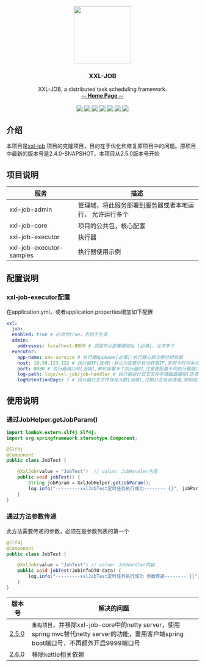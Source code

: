 <p align="center" >
    <img src="https://www.xuxueli.com/doc/static/xxl-job/images/xxl-logo.jpg" width="150">
    <h3 align="center">XXL-JOB</h3>
    <p align="center">
        XXL-JOB, a distributed task scheduling framework.
        <br>
        <a href="https://www.xuxueli.com/xxl-job/"><strong>-- Home Page --</strong></a>
        <br>
        <br>
        <a href="https://github.com/xuxueli/xxl-job/actions">
            <img src="https://github.com/xuxueli/xxl-job/workflows/Java%20CI/badge.svg" >
        </a>
        <a href="https://maven-badges.herokuapp.com/maven-central/com.xuxueli/xxl-job/">
            <img src="https://maven-badges.herokuapp.com/maven-central/com.xuxueli/xxl-job/badge.svg" >
        </a>
        <a href="https://github.com/xuxueli/xxl-job/releases">
         <img src="https://img.shields.io/github/release/xuxueli/xxl-job.svg" >
        </a>
        <a href="https://github.com/xuxueli/xxl-job/">
            <img src="https://img.shields.io/github/stars/xuxueli/xxl-job" >
        </a>
        <a href="https://hub.docker.com/r/xuxueli/xxl-job-admin/">
            <img src="https://img.shields.io/docker/pulls/xuxueli/xxl-job-admin" >
        </a>
        <a href="http://www.gnu.org/licenses/gpl-3.0.html">
         <img src="https://img.shields.io/badge/license-GPLv3-blue.svg" >
        </a>
        <a href="https://www.xuxueli.com/page/donate.html">
           <img src="https://img.shields.io/badge/%24-donate-ff69b4.svg?style=flat" >
        </a>
    </p>
</p>

## 介绍

本项目是[xxl-job](https://github.com/xuxueli/xxl-job) 项目的克隆项目，目的在于优化和修复原项目中的问题。原项目中最新的版本号是2.4.0-SNAPSHOT，本项目从2.5.0版本号开始

## 项目说明
|服务|描述|
|---|---|
|xxl-job-admin|管理端，将此服务部署到服务器或者本地运行， 允许运行多个|
|xxl-job-core|项目的公共包，核心配置|
|xxl-job-executor|执行器|
|xxl-job-executor-samples|执行器使用示例|

## 配置说明
### xxl-job-executor配置
在application.yml，或者application.properties增加如下配置
```yaml
xxl:
  job:  
  enabled: true # 必须为true，否则不生效        
  admin:
    addresses: localhost:8080 # 调度中心部署跟地址 [必填]，允许多个
  executor:
    app-name: sms-service # 执行器AppName[必填]:执行器心跳注册分组依据
    host: 10.30.123.132 # 执行器IP[选填]:默认为空表示自动获取IP,多网卡时可手动设置指定IP,该IP不会绑定Host仅作为通讯实用.地址信息用于'执行器注册'和'调度中心请求并触发任务'.
    port: 8080 # 执行器端口号[选填],单机部署多个执行器时,注意要配置不同执行器端口.
    log-path: logs/xxl-job/job-handler # 执行器运行日志文件存储磁盘路径[选填]:需要对该路径拥有读写权限,为空则使用默认路径. 默认：执行器运行日志文件存储磁盘路径[选填]:需要对该路径拥有读写权限,为空则使用默认路径.
    logRetentionDays: 7 # 执行器日志文件保存天数[选填],过期日志自动清理,限制值大于等于3时生效;否则,如-1,关闭自动清理功能. 默认: 7
```

## 使用说明
### 通过JobHelper.getJobParam()
```java
import lombok.extern.slf4j.Slf4j;
import org.springframework.stereotype.Component;

@Slf4j
@Component
public class JobTest {

    @XxlJob(value = "JobTest")  // value: JobHandler内容
    public void jobTest() {
        String jobParam = XxlJobHelper.getJobParam();
        log.info("---------xxlJobTest定时任务执行成功-------- {}", jobParam);
    }
}

```
### 通过方法参数传递
此方法需要传递的参数，必须在是参数列表的第一个
```java
@Slf4j
@Component
public class JobTest {

    @XxlJob(value = "JobTest") // value: JobHandler内容
    public void jobTest(JobInfoDTO data) {
        log.info("---------xxlJobTest定时任务执行成功 参数传递-------- {}", data);
    }
}
```

| 版本号                                                               | 解决的问题                                                                                                |
|-------------------------------------------------------------------|------------------------------------------------------------------------------------------------------|
| [2.5.0](https://github.com/a852203465/xxl-job/releases/tag/2.5.0) | `重构项目`，并移除xxl-job-core中的netty server，使用spring mvc替代netty server的功能，重用客户端spring boot端口号，不再额外开启9999端口号 |
| [2.6.0](https://github.com/a852203465/xxl-job/releases/tag/2.6.0) | 移除kettle相关依赖|                                                                                         |                                                                                             |















